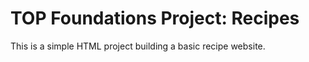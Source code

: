 # TOP Foundations Project: Recipes

This is a simple HTML project building a basic recipe website. 
